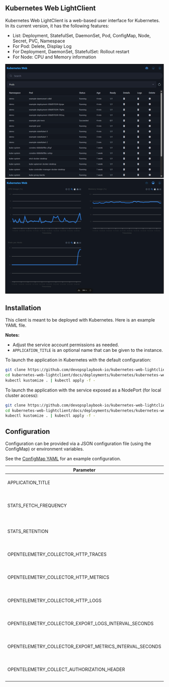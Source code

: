 ## Kubernetes Web LightClient

Kubernetes Web LightClient is a web-based user interface for Kubernetes. In its current version, it has the following features:

- List: Deployment, StatefulSet, DaemonSet, Pod, ConfigMap, Node, Secret, PVC, Namespace
- For Pod: Delete, Display Log
- For Deployment, DaemonSet, StatefulSet: Rollout restart
- For Node: CPU and Memory information

![Pods Screenshot](docs/images/pods.png?raw=true)
![Stats Screenshot](docs/images/stats.png?raw=true)

## Installation

This client is meant to be deployed with Kubernetes. Here is an example YAML file.

**Notes:**

- Adjust the service account permissions as needed.
- `APPLICATION_TITLE` is an optional name that can be given to the instance.

To launch the application in Kubernetes with the default configuration:

```bash
git clone https://github.com/devopsplaybook-io/kubernetes-web-lightclient
cd kubernetes-web-lightclient/docs/deployments/kubernetes/kubernetes-web-lightclient
kubectl kustomize . | kubectl apply -f -
```

To launch the application with the service exposed as a NodePort (for local cluster access):

```bash
git clone https://github.com/devopsplaybook-io/kubernetes-web-lightclient
cd kubernetes-web-lightclient/docs/deployments/kubernetes/kubernetes-web-lightclient-nodeports
kubectl kustomize . | kubectl apply -f -
```

## Configuration

Configuration can be provided via a JSON configuration file (using the ConfigMap) or environment variables.

See the [ConfigMap YAML](docs/deployments/kubernetes/kubernetes-web-lightclient/base/configmap.yaml) for an example configuration.

| Parameter                                               | Description                                           | Default       | Availability                        |
| ------------------------------------------------------- | ----------------------------------------------------- | ------------- | ----------------------------------- |
| APPLICATION_TITLE                                       | Name of the application (for PWA)                     | Kubernetes    | Environment variable                |
| STATS_FETCH_FREQUENCY                                   | Frequency (in seconds) to fetch stats from Kubernetes | 60            | Config file or environment variable |
| STATS_RETENTION                                         | Retention period (in seconds) for stats               | 86400 (1 day) | Config file or environment variable |
| OPENTELEMETRY_COLLECTOR_HTTP_TRACES                     | Hours before minute-level metrics are compressed      | (empty)       | Config file or environment variable |
| OPENTELEMETRY_COLLECTOR_HTTP_METRICS                    | Days before hour-level metrics are compressed         | (empty)       | Config file or environment variable |
| OPENTELEMETRY_COLLECTOR_HTTP_LOGS                       | OTEL collector endpoint for logs                      | (empty)       | Config file or environment variable |
| OPENTELEMETRY_COLLECTOR_EXPORT_LOGS_INTERVAL_SECONDS    | Interval (in seconds) to export logs                  | 60            | Config file or environment variable |
| OPENTELEMETRY_COLLECTOR_EXPORT_METRICS_INTERVAL_SECONDS | Interval (in seconds) to export metrics               | 60            | Config file or environment variable |
| OPENTELEMETRY_COLLECT_AUTHORIZATION_HEADER              | Authorization header for OTEL collection              | (empty)       | Config file or environment variable |
